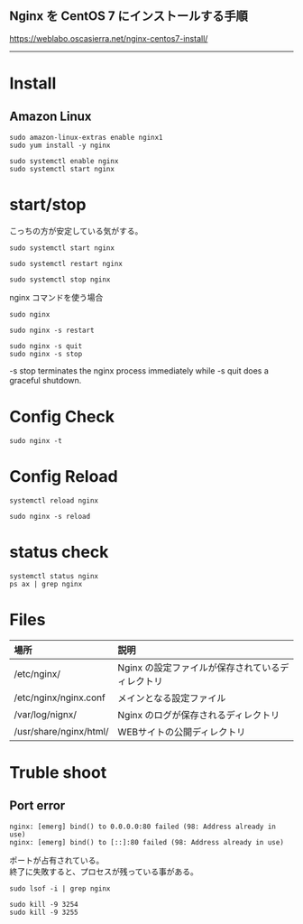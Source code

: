## Nginx を CentOS 7 にインストールする手順
https://weblabo.oscasierra.net/nginx-centos7-install/

_________________________________________________________
# Install

## Amazon Linux
```
sudo amazon-linux-extras enable nginx1
sudo yum install -y nginx

sudo systemctl enable nginx
sudo systemctl start nginx
```

# start/stop
こっちの方が安定している気がする。
```
sudo systemctl start nginx

sudo systemctl restart nginx

sudo systemctl stop nginx
```

nginx コマンドを使う場合
```
sudo nginx

sudo nginx -s restart

sudo nginx -s quit
sudo nginx -s stop
```
-s stop terminates the nginx process immediately while -s quit does a graceful shutdown.


# Config Check
```
sudo nginx -t
```

# Config Reload
```
systemctl reload nginx

sudo nginx -s reload
```

# status check
```
systemctl status nginx
ps ax | grep nginx
```

# Files

|  場所                      |  説明                           |
|:-------------------------|:------------------------------|
|  /etc/nginx/             |  Nginx の設定ファイルが保存されているディレクトリ  |
|  /etc/nginx/nginx.conf   |  メインとなる設定ファイル                 |
|  /var/log/nignx/         |  Nginx のログが保存されるディレクトリ        |
|  /usr/share/nginx/html/  |  WEBサイトの公開ディレクトリ              |


# Truble shoot

## Port error
```
nginx: [emerg] bind() to 0.0.0.0:80 failed (98: Address already in use)
nginx: [emerg] bind() to [::]:80 failed (98: Address already in use)
```
ポートが占有されている。  
終了に失敗すると、プロセスが残っている事がある。  

```
sudo lsof -i | grep nginx

sudo kill -9 3254
sudo kill -9 3255
```

